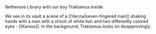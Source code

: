Netherese Library with our boy Traktamus inside. 

We see in its vault a scene of a [[Vecna|seven-fingered man]] shaking hands with a man with a shock of white hair and two differently colored eyes - [[Karsus]]. In the background, Traktamus looks on disapprovingly.